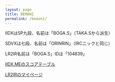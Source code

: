 ```yaml
---
layout: page
title: BEMANI
permalink: /bemani/
---
```


IIDXはSP九段、名前は「BOGA.S」（TAKA.Sから派生）

SDVXは七段、名前は「ORINRIN」（IRCニックと同じ）

LR2IR名前は「BOGA.S」IDは「104839」

[IIDX.MEのスコアテーブル](http://iidx.me/orinrin/recent/)

[LR2IRのマイページ](http://www.dream-pro.info/~lavalse/LR2IR/search.cgi?mode=mypage&playerid=104839)
